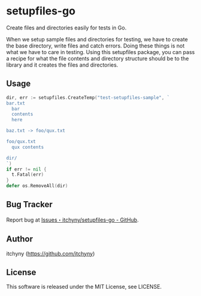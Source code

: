 # setupfiles-go
Create files and directories easily for tests in Go.

When we setup sample files and directories for testing, we have to create the base directory, write files and catch errors.
Doing these things is not what we have to care in testing.
Using this setupfiles package, you can pass a recipe for what the file contents and directory structure should be to the library and it creates the files and directories.

## Usage
```go
dir, err := setupfiles.CreateTemp("test-setupfiles-sample", `
bar.txt
  bar
  contents
  here

baz.txt -> foo/qux.txt

foo/qux.txt
  qux contents

dir/
`)
if err != nil {
  t.Fatal(err)
}
defer os.RemoveAll(dir)
```

## Bug Tracker
Report bug at [Issues・itchyny/setupfiles-go - GitHub](https://github.com/itchyny/setupfiles-go/issues).

## Author
itchyny (https://github.com/itchyny)

## License
This software is released under the MIT License, see LICENSE.
